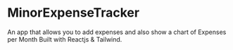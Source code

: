 # MinorExpenseTracker
An app that allows you to add expenses and also show a chart of Expenses per Month Built with Reactjs &amp; Tailwind.

